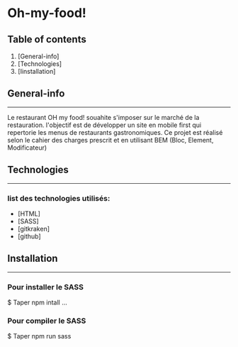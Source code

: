 # Oh-my-food!
## Table of contents
1. [General-info]
2. [Technologies]
3. [Iinstallation]
## General-info
***
Le restaurant OH my food! souahite s'imposer sur le marché de la restauration.
l'objectif est de développer un site en mobile first qui repertorie les menus de restaurants gastronomiques.
Ce projet est réalisé selon le cahier des charges prescrit et en utilisant BEM (Bloc, Element, Modificateur)
## Technologies
***
### list des technologies utilisés:
* [HTML]
* [SASS]
* [gitkraken]
* [github]
## Installation
***
### Pour installer le SASS
$ Taper npm intall
...
### Pour compiler le SASS
$ Taper npm run sass
